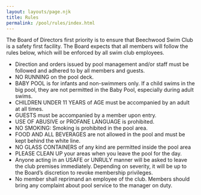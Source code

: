 ```yaml
---
layout: layouts/page.njk
title: Rules
permalink: /pool/rules/index.html
---
```

The Board of Directors first priority is to ensure that Beechwood Swim Club is a safety first facility.  The Board expects that all members will follow the rules below, which will be enforced by all swim club employees.

* Direction and orders issued by pool management and/or staff must be followed and adhered to by all members and guests.
* NO RUNNING on the pool deck.
* BABY POOL is for infants and non-swimmers only.  If a child swims in the big pool, they are not permitted in the Baby Pool, especially during adult swims.
* CHILDREN UNDER 11 YEARS of AGE must be accompanied by an adult at all times.
* GUESTS must be accompanied by a member upon entry.
* USE OF ABUSIVE or PROFANE LANGUAGE is prohibited.
* NO SMOKING: Smoking is prohibited in the pool area.
* FOOD AND ALL BEVERAGES are not allowed in the pool and must be kept behind the white line.
* NO GLASS CONTAINERS of any kind are permitted inside the pool area
* PLEASE CLEAN UP your areas when you leave the pool for the day.
* Anyone acting in an USAFE or UNRULY manner will be asked to leave the club premises immediately.  Depending on severity, it will be up to the Board’s discretion to revoke membership privileges.
* No member shall reprimand an employee of the club.  Members should bring any complaint about pool service to the manager on duty.
